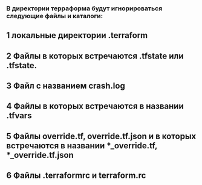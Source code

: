 ### В директории терраформа будут игнорироваться следующие файлы и каталоги:

## 1 локальные директории .terraform

## 2 Файлы в которых встречаются .tfstate или .tfstate.

## 3 Файл с названием crash.log

## 4 Файлы в которых встречаются в названии .tfvars

## 5 Файлы override.tf, override.tf.json и в которых встречаются в названии *_override.tf, *_override.tf.json

## 6 Файлы .terraformrc и terraform.rc

